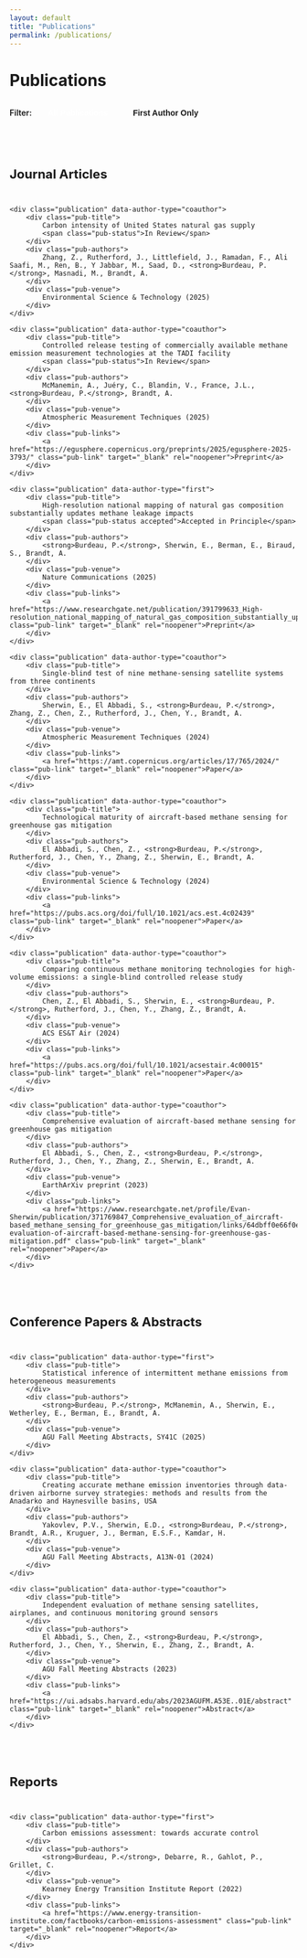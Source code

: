 ```yaml
---
layout: default
title: "Publications"
permalink: /publications/
---
```


<style>
.pub-section {
    margin: 48px 0 24px;
}

.pub-section h2 {
    font-size: 22px;
    font-weight: 700;
    color: var(--ink);
    border-bottom: 2px solid var(--ink);
    display: inline-block;
    padding-bottom: 4px;
    margin-bottom: 24px;
}

.publication {
    margin: 32px 0;
    padding: 20px;
    background: #f9fafb;
    border-radius: 8px;
    border-left: 4px solid var(--ink);
}

.publication.hidden {
    display: none;
}

.pub-title {
    font-size: 18px;
    font-weight: 700;
    color: var(--ink);
    margin: 0 0 8px;
    line-height: 1.4;
}

.pub-authors {
    font-size: 15px;
    color: #444;
    margin: 8px 0;
    line-height: 1.6;
}

.pub-venue {
    font-size: 15px;
    font-style: italic;
    color: #666;
    margin: 8px 0;
}

.pub-links {
    display: flex;
    gap: 10px;
    flex-wrap: wrap;
    margin-top: 12px;
}

.pub-link {
    display: inline-block;
    padding: 6px 14px;
    background: var(--ink);
    color: white;
    text-decoration: none;
    border-radius: 4px;
    font-size: 13px;
    font-weight: 600;
    transition: transform 0.2s ease, box-shadow 0.2s ease;
}

.pub-link:hover {
    transform: translateY(-2px);
    box-shadow: 0 4px 12px rgba(0, 0, 0, 0.15);
}

.pub-status {
    display: inline-block;
    font-size: 12px;
    font-weight: 600;
    padding: 3px 10px;
    border-radius: 12px;
    background: #D97706;
    color: white;
    margin-left: 8px;
}

.pub-status.accepted {
    background: #059669;
}

.filter-toggle {
    display: flex;
    gap: 12px;
    margin: 24px 0;
    align-items: center;
}

.filter-btn {
    padding: 8px 16px;
    background: transparent;
    color: var(--ink);
    border: 2px solid var(--ink);
    border-radius: 6px;
    font-size: 14px;
    font-weight: 600;
    cursor: pointer;
    transition: all 0.2s ease;
}

.filter-btn:hover {
    background: var(--ink);
    color: white;
}

.filter-btn.active {
    background: var(--ink);
    color: white;
}

@media (max-width: 768px) {
    .publication {
        padding: 16px;
    }
    
    .pub-title {
        font-size: 16px;
    }
    
    .pub-authors, .pub-venue {
        font-size: 14px;
    }
    
    .pub-links {
        flex-direction: column;
    }
    
    .filter-toggle {
        flex-direction: column;
        align-items: flex-start;
    }
}
</style>

<h1>Publications</h1>

<div class="filter-toggle">
    <span style="font-weight: 600;">Filter:</span>
    <button class="filter-btn active" onclick="filterPublications('all')">All Publications</button>
    <button class="filter-btn" onclick="filterPublications('first')">First Author Only</button>
</div>

<div class="pub-section">
    <h2>Journal Articles</h2>
    
    <div class="publication" data-author-type="coauthor">
        <div class="pub-title">
            Carbon intensity of United States natural gas supply
            <span class="pub-status">In Review</span>
        </div>
        <div class="pub-authors">
            Zhang, Z., Rutherford, J., Littlefield, J., Ramadan, F., Ali Saafi, M., Ren, B., Y Jabbar, M., Saad, D., <strong>Burdeau, P.</strong>, Masnadi, M., Brandt, A.
        </div>
        <div class="pub-venue">
            Environmental Science & Technology (2025)
        </div>
    </div>
    
    <div class="publication" data-author-type="coauthor">
        <div class="pub-title">
            Controlled release testing of commercially available methane emission measurement technologies at the TADI facility
            <span class="pub-status">In Review</span>
        </div>
        <div class="pub-authors">
            McManemin, A., Juéry, C., Blandin, V., France, J.L., <strong>Burdeau, P.</strong>, Brandt, A.
        </div>
        <div class="pub-venue">
            Atmospheric Measurement Techniques (2025)
        </div>
        <div class="pub-links">
            <a href="https://egusphere.copernicus.org/preprints/2025/egusphere-2025-3793/" class="pub-link" target="_blank" rel="noopener">Preprint</a>
        </div>
    </div>
    
    <div class="publication" data-author-type="first">
        <div class="pub-title">
            High-resolution national mapping of natural gas composition substantially updates methane leakage impacts
            <span class="pub-status accepted">Accepted in Principle</span>
        </div>
        <div class="pub-authors">
            <strong>Burdeau, P.</strong>, Sherwin, E., Berman, E., Biraud, S., Brandt, A.
        </div>
        <div class="pub-venue">
            Nature Communications (2025)
        </div>
        <div class="pub-links">
            <a href="https://www.researchgate.net/publication/391799633_High-resolution_national_mapping_of_natural_gas_composition_substantially_updates_methane_leakage_impacts" class="pub-link" target="_blank" rel="noopener">Preprint</a>
        </div>
    </div>
    
    <div class="publication" data-author-type="coauthor">
        <div class="pub-title">
            Single-blind test of nine methane-sensing satellite systems from three continents
        </div>
        <div class="pub-authors">
            Sherwin, E., El Abbadi, S., <strong>Burdeau, P.</strong>, Zhang, Z., Chen, Z., Rutherford, J., Chen, Y., Brandt, A.
        </div>
        <div class="pub-venue">
            Atmospheric Measurement Techniques (2024)
        </div>
        <div class="pub-links">
            <a href="https://amt.copernicus.org/articles/17/765/2024/" class="pub-link" target="_blank" rel="noopener">Paper</a>
        </div>
    </div>
    
    <div class="publication" data-author-type="coauthor">
        <div class="pub-title">
            Technological maturity of aircraft-based methane sensing for greenhouse gas mitigation
        </div>
        <div class="pub-authors">
            El Abbadi, S., Chen, Z., <strong>Burdeau, P.</strong>, Rutherford, J., Chen, Y., Zhang, Z., Sherwin, E., Brandt, A.
        </div>
        <div class="pub-venue">
            Environmental Science & Technology (2024)
        </div>
        <div class="pub-links">
            <a href="https://pubs.acs.org/doi/full/10.1021/acs.est.4c02439" class="pub-link" target="_blank" rel="noopener">Paper</a>
        </div>
    </div>
    
    <div class="publication" data-author-type="coauthor">
        <div class="pub-title">
            Comparing continuous methane monitoring technologies for high-volume emissions: a single-blind controlled release study
        </div>
        <div class="pub-authors">
            Chen, Z., El Abbadi, S., Sherwin, E., <strong>Burdeau, P.</strong>, Rutherford, J., Chen, Y., Zhang, Z., Brandt, A.
        </div>
        <div class="pub-venue">
            ACS ES&T Air (2024)
        </div>
        <div class="pub-links">
            <a href="https://pubs.acs.org/doi/full/10.1021/acsestair.4c00015" class="pub-link" target="_blank" rel="noopener">Paper</a>
        </div>
    </div>
    
    <div class="publication" data-author-type="coauthor">
        <div class="pub-title">
            Comprehensive evaluation of aircraft-based methane sensing for greenhouse gas mitigation
        </div>
        <div class="pub-authors">
            El Abbadi, S., Chen, Z., <strong>Burdeau, P.</strong>, Rutherford, J., Chen, Y., Zhang, Z., Sherwin, E., Brandt, A.
        </div>
        <div class="pub-venue">
            EarthArXiv preprint (2023)
        </div>
        <div class="pub-links">
            <a href="https://www.researchgate.net/profile/Evan-Sherwin/publication/371769847_Comprehensive_evaluation_of_aircraft-based_methane_sensing_for_greenhouse_gas_mitigation/links/64dbff0e66f0e0067d99bd8d/Comprehensive-evaluation-of-aircraft-based-methane-sensing-for-greenhouse-gas-mitigation.pdf" class="pub-link" target="_blank" rel="noopener">Paper</a>
        </div>
    </div>
</div>

<div class="pub-section">
    <h2>Conference Papers & Abstracts</h2>
    
    <div class="publication" data-author-type="first">
        <div class="pub-title">
            Statistical inference of intermittent methane emissions from heterogeneous measurements
        </div>
        <div class="pub-authors">
            <strong>Burdeau, P.</strong>, McManemin, A., Sherwin, E., Wetherley, E., Berman, E., Brandt, A.
        </div>
        <div class="pub-venue">
            AGU Fall Meeting Abstracts, SY41C (2025)
        </div>
    </div>
    
    <div class="publication" data-author-type="coauthor">
        <div class="pub-title">
            Creating accurate methane emission inventories through data-driven airborne survey strategies: methods and results from the Anadarko and Haynesville basins, USA
        </div>
        <div class="pub-authors">
            Yakovlev, P.V., Sherwin, E.D., <strong>Burdeau, P.</strong>, Brandt, A.R., Kruguer, J., Berman, E.S.F., Kamdar, H.
        </div>
        <div class="pub-venue">
            AGU Fall Meeting Abstracts, A13N-01 (2024)
        </div>
    </div>
    
    <div class="publication" data-author-type="coauthor">
        <div class="pub-title">
            Independent evaluation of methane sensing satellites, airplanes, and continuous monitoring ground sensors
        </div>
        <div class="pub-authors">
            El Abbadi, S., Chen, Z., <strong>Burdeau, P.</strong>, Rutherford, J., Chen, Y., Sherwin, E., Zhang, Z., Brandt, A.
        </div>
        <div class="pub-venue">
            AGU Fall Meeting Abstracts (2023)
        </div>
        <div class="pub-links">
            <a href="https://ui.adsabs.harvard.edu/abs/2023AGUFM.A53E..01E/abstract" class="pub-link" target="_blank" rel="noopener">Abstract</a>
        </div>
    </div>
</div>

<div class="pub-section">
    <h2>Reports</h2>
    
    <div class="publication" data-author-type="first">
        <div class="pub-title">
            Carbon emissions assessment: towards accurate control
        </div>
        <div class="pub-authors">
            <strong>Burdeau, P.</strong>, Debarre, R., Gahlot, P., Grillet, C.
        </div>
        <div class="pub-venue">
            Kearney Energy Transition Institute Report (2022)
        </div>
        <div class="pub-links">
            <a href="https://www.energy-transition-institute.com/factbooks/carbon-emissions-assessment" class="pub-link" target="_blank" rel="noopener">Report</a>
        </div>
    </div>
</div>

<script>
function filterPublications(type) {
    const publications = document.querySelectorAll('.publication');
    const buttons = document.querySelectorAll('.filter-btn');
    
    // Update button styles
    buttons.forEach(btn => btn.classList.remove('active'));
    event.target.classList.add('active');
    
    // Filter publications
    publications.forEach(pub => {
        if (type === 'all') {
            pub.classList.remove('hidden');
        } else if (type === 'first') {
            if (pub.getAttribute('data-author-type') === 'first') {
                pub.classList.remove('hidden');
            } else {
                pub.classList.add('hidden');
            }
        }
    });
}
</script>
